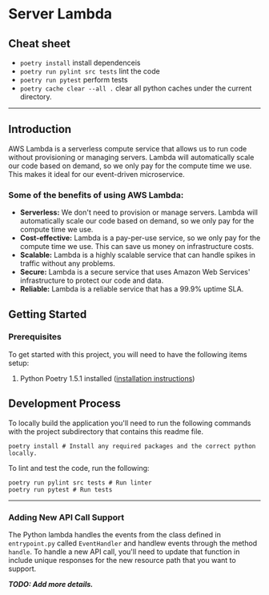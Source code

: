 # Server Lambda

## Cheat sheet

* `poetry install`                 install dependenceis
* `poetry run pylint src tests`    lint the code
* `poetry run pytest`              perform tests
* `poetry cache clear --all .`     clear all python caches under the current directory.

---

## Introduction

AWS Lambda is a serverless compute service that allows us to run code without provisioning or managing servers. Lambda
will automatically scale our code based on demand, so we only pay for the compute time we use. This makes it ideal for
our event-driven microservice.

### Some of the benefits of using AWS Lambda:
- **Serverless:** We don't need to provision or manage servers. Lambda will automatically scale our code based on
    demand, so we only pay for the compute time we use.
- **Cost-effective:** Lambda is a pay-per-use service, so we only pay for the compute time we use. This can save us
    money on infrastructure costs.
- **Scalable:** Lambda is a highly scalable service that can handle spikes in traffic without any problems.
- **Secure:** Lambda is a secure service that uses Amazon Web Services' infrastructure to protect our code and data.
- **Reliable:** Lambda is a reliable service that has a 99.9% uptime SLA.

## Getting Started

### Prerequisites

To get started with this project, you will need to have the following items setup:

1. Python Poetry 1.5.1 installed ([installation instructions](https://python-poetry.org/docs/))

## Development Process

To locally build the application you'll need to run the following commands with the project subdirectory that contains
this readme file.

    poetry install # Install any required packages and the correct python locally.

To lint and test the code, run the following:

    poetry run pylint src tests # Run linter
    poetry run pytest # Run tests

---

### Adding New API Call Support

The Python lambda handles the events from the class defined in `entrypoint.py` called `EventHandler` and handlew events
through the method `handle`. To handle a new API call, you'll need to update that function in include unique responses
for the new resource path that you want to support.

***TODO: Add more details.***